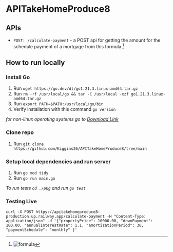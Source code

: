 # APITakeHomeProduce8
## APIs
- `POST: /calculate-payment` - a POST api for getting the amount for the schedule payment of a mortgage from this formula [^1] 
## How to run locally
### Install Go
1. Run `wget https://go.dev/dl/go1.21.3.linux-amd64.tar.gz`
2. Run `rm -rf /usr/local/go && tar -C /usr/local -xzf go1.21.3.linux-amd64.tar.gz `
3. Run `export PATH=$PATH:/usr/local/go/bin`
4. Verify installation with this command `go version`
   
*for non-linux operating systems go to [Download Link](https://go.dev/doc/install)*

### Clone repo
1. Run `git clone https://github.com/Kiggins26/APITakeHomeProduce8/tree/main`

### Setup local dependencies and run server
1. Run `go mod tidy`
2. Run `go run main.go`

*To run tests `cd ./pkg` and run `go test`*

### Testing Live 

`curl -X POST https://apitakehomeproduce8-production.up.railway.app/calculate-payment -H "Content-Type: application/json" -d '{"propertyPrice": 10000.00, "downPayment": 100.00, "annualInterestRate": 1.1, "amortizationPeriod": 30, "paymentSchedule": "monthly" }'`

[^1]: ![formula](https://github.com/Kiggins26/APITakeHomeProduce8/assets/30563055/50664071-b52b-46a4-b822-a7804c394470)


